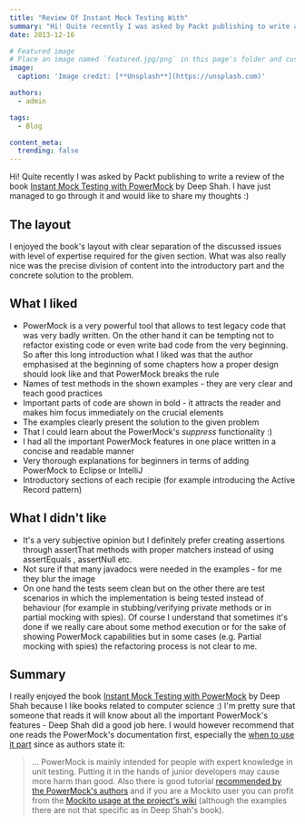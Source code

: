 ```yaml
---
title: "Review Of Instant Mock Testing With"
summary: "Hi! Quite recently I was asked by Packt publishing to write a review of the book Instant Mock Testing with PowerMock by Deep Shah."
date: 2013-12-16

# Featured image
# Place an image named `featured.jpg/png` in this page's folder and customize its options here.
image:
  caption: 'Image credit: [**Unsplash**](https://unsplash.com)'

authors:
  - admin

tags:
  - Blog

content_meta:
  trending: false
---
```

Hi!
Quite recently I was asked by Packt publishing to write a review of the book
[Instant Mock Testing with PowerMock](https://bit.ly/181GmFv)
by Deep Shah. I have just managed to go through it and would like to share my thoughts :)
[]()
## The layout
I enjoyed the book's layout with clear separation of the discussed issues with level of expertise required for the given section. What was also really nice was the precise division of content into the introductory part and the concrete solution to the problem.
## What I liked
- PowerMock is a very powerful tool that allows to test legacy code that was very badly written. On the other hand it can be tempting not to refactor existing code or even write bad code from the very beginning. So after this long introduction what I liked was that the author emphasised at the beginning of some chapters how a proper design should look like and that PowerMock breaks the rule
- Names of test methods in the shown examples - they are very clear and teach good practices
- Important parts of code are shown in bold - it attracts the reader and makes him focus immediately on the crucial elements
- The examples clearly present the solution to the given problem
- That I could learn about the PowerMock's *suppress* functionality :)
- I had all the important PowerMock features in one place written in a concise and readable manner
- Very thorough explanations for beginners in terms of adding PowerMock to Eclipse or IntelliJ
- Introductory sections of each recipie (for example introducing the Active Record pattern)
## What I didn't like
- It's a very subjective opinion but I definitely prefer creating assertions through
assertThat
methods with proper matchers instead of using
assertEquals
,
assertNull
etc.
- Not sure if that many javadocs were needed in the examples - for me they blur the image
- On one hand the tests seem clean but on the other there are test scenarios in which the implementation is being tested instead of behaviour (for example in stubbing/verifying private methods or in partial mocking with spies). Of course I understand that sometimes it's done if we really care about some method execution or for the sake of showing PowerMock capabilities but in some cases (e.g. Partial mocking with spies) the refactoring process is not clear to me.
## Summary
I really enjoyed the book
[Instant Mock Testing with PowerMock](https://www.packtpub.com/mock-testing-with-powermock/book)
by Deep Shah because I like books related to computer science :) I'm pretty sure that someone that reads it will know about all the important PowerMock's features - Deep Shah did a good job here. I would however recommend that one reads the PowerMock's documentation first, especially the
[when to use it part](https://code.google.com/p/powermock/wiki/Motivation)
since as authors state it:
> ... PowerMock is mainly intended for people with expert knowledge in unit testing. Putting it in the hands of junior developers may cause more harm than good.
Also there is good tutorial
[recommended by the PowerMock's authors](https://www.jayway.com/2013/03/05/beyond-mocking-with-powermock/)
and if you are a Mockito user you can profit from the
[Mockito usage at the project's wiki](https://code.google.com/p/powermock/wiki/MockitoUsage13)
(although the examples there are not that specific as in Deep Shah's book).
